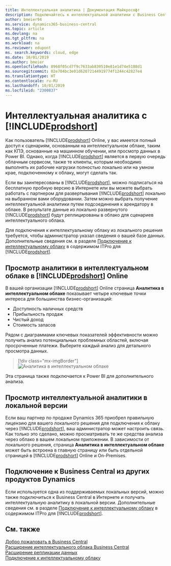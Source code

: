 ```yaml
---
title: Интеллектуальная аналитика | Документация Майкрософт
description: Подключайтесь к интеллектуальной аналитики с Business Central, даже из локальных решений.
author: bmeier94
ms.service: dynamics365-business-central
ms.topic: article
ms.devlang: na
ms.tgt_pltfrm: na
ms.workload: na
ms.reviewer: edupont
ms. search.keywords: cloud, edge
ms.date: 10/01/2019
ms.author: bmeier
ms.openlocfilehash: 8968f05cd7f9c7633ab830510e81e1d74e5188d1
ms.sourcegitcommit: 02e704bc3e01d62072144919774f1244c42827e4
ms.translationtype: HT
ms.contentlocale: ru-RU
ms.lasthandoff: 10/01/2019
ms.locfileid: "2300837"
---
```

# <a name="intelligent-insights-with-includeprodshortincludesprodshortmd"></a>Интеллектуальная аналитика с [!INCLUDE[prodshort](includes/prodshort.md)]

Как пользователь [!INCLUDE[prodshort](includes/prodshort.md)] Online, у вас имеется полный доступ к сценариям, основанным на интеллектуальном облаке, таким как КПЭ, основанные на машинном обучении, или просмотр данных в Power BI. Однако, когда [!INCLUDE[prodshort](includes/prodshort.md)] является в первую очередь облачным сервисом, также те клиенты, которым необходимо выполнять их рабочие нагрузки полностью локально или на умном крае, подключенному к облаку, могут сделать так.  

Если вы заинтересованы в [!INCLUDE[prodshort](includes/prodshort.md)], можно подписаться на бесплатную пробную версию в Интернете или вы можете выбрать работать с партнером для развертывания [!INCLUDE[prodshort](includes/prodshort.md)] локально на выбранном вами оборудовании. Затем можно выбрать получение интеллектуальной аналитики путем подсоединения к арендатору в облаке. В результате данные из локально развернутого [!INCLUDE[prodshort](includes/prodshort.md)] будут реплицированы в облако для сценариев интеллектуального облака.  

Для подключения к интеллектуальному облаку из локального решения требуется, чтобы администратор указал сведения о вашей базе данных. Дополнительные сведения см. в разделе [Подключение к интеллектуальному облаку](/dynamics365/business-central/dev-itpro/administration/about-intelligent-edge) в содержимом ITPro для [!INCLUDE[prodshort](includes/prodshort.md)].  

## <a name="viewing-intelligent-cloud-insights-in-includeprodshortincludesprodshortmd-online"></a>Просмотр аналитики в интеллектуальном облаке в [!INCLUDE[prodshort](includes/prodshort.md)] Online

В вашей организации [!INCLUDE[prodshort](includes/prodshort.md)] Online страница **Аналитика в интеллектуальном облаке** показывает четыре ключевые точки интереса для большинства бизнес-организаций:

- Доступность наличных средств
- Прибыльность продаж
- Чистый доход
- Стоимость запасов

Рядом с диаграммами ключевых показателей эффективности можно получить анализ потенциальных проблемных областей, включая просроченные платежи. Выберите каждый анализ для детального просмотра данных.  

> [!div class="mx-imgBorder"]
> ![Аналитика в интеллектуальном облаке](media/across-intelligent-cloud/intelligentcloudApril19.png "Отображает страницу аналитики в интеллектуальном облаке в Business Central")

Эта страница также подключается к Power BI для дополнительного анализа.

## <a name="viewing-intelligent-insights-on-premises"></a>Просмотр интеллектуальной аналитики в локальной версии

Если ваш партнер по продаже Dynamics 365 приобрел правильную лицензию для вашего локального решения для подключения к облаку через [!INCLUDE[prodshort](includes/prodshort.md)], ваш администратор может настроить связь. Как только это сделано, можно просматривать те же средства анализа через облако в вашем локальном приложении. В зависимости от локального решения, страница **Аналитика в интеллектуальном облаке** может быть встроена в главную страницу или быть отдельной страницей в [!INCLUDE[prodshort](includes/prodshort.md)] Online и On-Premises.  

## <a name="connecting-to-business-central-from-other-dynamics-products"></a>Подключение к Business Central из других продуктов Dynamics

Если используется одна из поддерживаемых локальных версий, можно также подключиться к Business Central в Интернете и получать интеллектуальную аналитику в локальной версии. Дополнительные сведения см. в разделе [Подключение к интеллектуальному облаку](/dynamics365/business-central/dev-itpro/administration/about-intelligent-edge) в содержимом ITPro для [!INCLUDE[prodshort](includes/prodshort.md)].  

## <a name="see-also"></a>См. также

[Добро пожаловать в Business Central](index.md)  
[Расширение интеллектуального облака Business Central](ui-extensions-intelligent-cloud.md)  
[Расширение репликации данных](ui-extensions-data-replication.md)  
[Подключение к интеллектуальному облаку](/dynamics365/business-central/dev-itpro/administration/about-intelligent-edge)  
